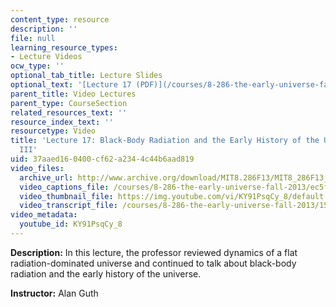 ```yaml
---
content_type: resource
description: ''
file: null
learning_resource_types:
- Lecture Videos
ocw_type: ''
optional_tab_title: Lecture Slides
optional_text: '[Lecture 17 (PDF)](/courses/8-286-the-early-universe-fall-2013/resources/mit8_286f13_lec17)'
parent_title: Video Lectures
parent_type: CourseSection
related_resources_text: ''
resource_index_text: ''
resourcetype: Video
title: 'Lecture 17: Black-Body Radiation and the Early History of the Universe, Part
  III'
uid: 37aaed16-0400-cf62-a234-4c44b6aad819
video_files:
  archive_url: http://www.archive.org/download/MIT8.286F13/MIT8_286F13_lec17_300k.mp4
  video_captions_file: /courses/8-286-the-early-universe-fall-2013/ec5ff29b3e5b5ce28ec391ddfbd9dacc_KY91PsqCy_8.vtt
  video_thumbnail_file: https://img.youtube.com/vi/KY91PsqCy_8/default.jpg
  video_transcript_file: /courses/8-286-the-early-universe-fall-2013/156c9d2649df71dc57a05251331238a1_KY91PsqCy_8.pdf
video_metadata:
  youtube_id: KY91PsqCy_8
---
```


**Description:** In this lecture, the professor reviewed dynamics of a flat radiation-dominated universe and continued to talk about black-body radiation and the early history of the universe.

**Instructor:** Alan Guth